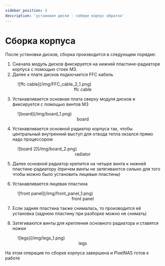 ```yaml
---
sidebar_position: 4
description: 'установил диски - собери корпус обратно'
---
```


# Сборка корпуса 

После установки дисков, сборка производится в следующем порядке:

1. Сначала модуль дисков фиксируется на нижней пластине-радиаторе корпуса с помощью стоек M3.
2. Далее к плате дисков подкючается FFC кабель

<figure>
![ffc cable](/img/FFC_cable_2_1.png)
<figcaption align="center">ffc cable</figcaption>
</figure>

3. Устанавливается основная плата сверху модуля дисков и фиксируется с помощью винтов М3

<figure>
![board](/img/board_1.png)
<figcaption align="center">board</figcaption>
</figure>

4. Устанавливается основной радиатор корпуса так, чтобы центральный внутренний выступ для отвода тепла окзался прямо надо процессором

<figure>
![board 2](/img/board_2.png)
<figcaption align="center">radiator</figcaption>
</figure>

5. Далее основной радиатор крепится на четыре винта к нижней пластине-радиатору (причем винты не затягиваются сильно для того чтобы можно было установить лицевые пластины)

6. Устанавливается лицевая пластина

<figure>
![front panel](/img/front_panel_1.png)
<figcaption align="center">front panel</figcaption>
</figure>

7. Если задняя пластина также снималась, то производится её установка (заднюю пластину при разборке можно не снимать)

8. Затягиваются винты для крепления основного радиатора и ставятся ножки

<figure>
![legs](/img/legs_1.png)
<figcaption align="center">legs</figcaption>
</figure>

На этом операция по сборке корпуса завершена и PixelNAS готов к работе
